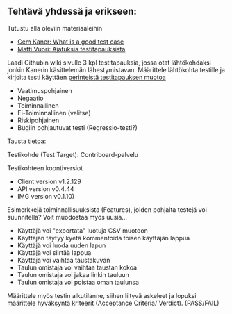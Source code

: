 ## Tehtävä yhdessä ja erikseen:

Tutustu alla oleviin materiaaleihin 

  * [Cem Kaner: What is a good test case](http://www.kaner.com/pdfs/GoodTest.pdf)
  * [Matti Vuori: Ajatuksia testitapauksista ](https://drive.google.com/file/d/0B-hPgXTXfK9EbnNHODZsczR5NzQ/view)


Laadi Githubin wiki sivulle 3 kpl testitapauksia, jossa otat lähtökohdaksi jonkin Kanerin käsittelemän lähestymistavan. Määrittele lähtökohta testille ja kirjoita testi käyttäen [perinteistä testitapauksen muotoa](examples-of-test-case)


  * Vaatimuspohjainen
  * Negaatio
  * Toiminnallinen
  * Ei-Toiminnallinen (valitse)
  * Riskipohjainen
  * Bugiin pohjautuvat testi (Regressio-testi?)

Tausta tietoa:

Testikohde (Test Target): Contriboard-palvelu

Testikohteen koontiversiot 
  * Client version v1.2.129
  * API version	v0.4.44
  * IMG version	v0.1.10)

Esimerkkejä toiminnallisuuksista (Features), joiden pohjalta testejä voi suunnitella? Voit muodostaa myös uusia...

  * Käyttäjä voi "exportata" luotuja CSV muotoon
  * Käyttäjän täytyy kyetä kommentoida toisen käyttäjän lappua 
  * Käyttäjä voi luoda uuden lapun
  * Käyttäjä voi siirtää lappua 
  * Käyttäjä voi vaihtaa taustakuvan
  * Taulun omistaja voi vaihtaa taustan kokoa
  * Taulun omistaja voi jakaa linkin tauluun
  * Taulun omistaja voi poistaa oman taulunsa

Määrittele myös testin alkutilanne, siihen liityvä askeleet ja lopuksi määrittele hyväksyntä kriteerit (Acceptance Criteria/ Verdict). (PASS/FAIL)



